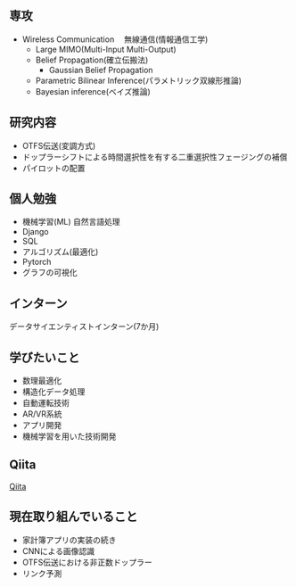 ## 専攻
- Wireless Communication 　無線通信(情報通信工学)
  - Large MIMO(Multi-Input Multi-Output)
  - Belief Propagation(確立伝搬法)
    - Gaussian Belief Propagation 
  - Parametric Bilinear Inference(パラメトリック双線形推論)
  - Bayesian inference(ベイズ推論)
## 研究内容
- OTFS伝送(変調方式)
- ドップラーシフトによる時間選択性を有する二重選択性フェージングの補償
- パイロットの配置

## 個人勉強
- 機械学習(ML) 自然言語処理 
- Django
- SQL
- アルゴリズム(最適化)
- Pytorch
- グラフの可視化

## インターン
データサイエンティストインターン(7か月)

## 学びたいこと
- 数理最適化
- 構造化データ処理
- 自動運転技術
- AR/VR系統
- アプリ開発
- 機械学習を用いた技術開発

## Qiita
[Qiita](https://qiita.com/fulken)

## 現在取り組んでいること
- 家計簿アプリの実装の続き
- CNNによる画像認識
- OTFS伝送における非正数ドップラー
- リンク予測

<!-- [![Kengo's GitHub stats](https://github-readme-stats.vercel.app/api?username=kengo78&theme=vue-dark&show_icons=true)](https://github.com/kengo78/github-readme-stats) -->

<!-- [![Top Langs](https://github-readme-stats.vercel.app/api/top-langs/?username=kengo78&theme=vue-dark&show_icons=true&layout=compact)](https://github.com/kengo78/github-readme-stats) -->
